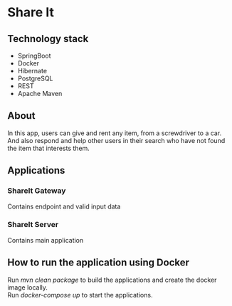 # Share It
##  Technology stack
* SpringBoot
* Docker
* Hibernate
* PostgreSQL
* REST
* Apache Maven
## About
In this app, users can give and rent any item, from a screwdriver to a car. And also respond and help other users in their search who have not found the item that interests them.
## Applications
### ShareIt Gateway
Contains endpoint and valid input data
### ShareIt Server
Contains main application
## How to run the application using Docker
Run *mvn clean package* to build the applications and create the docker image locally.  
Run *docker-compose up* to start the applications.
